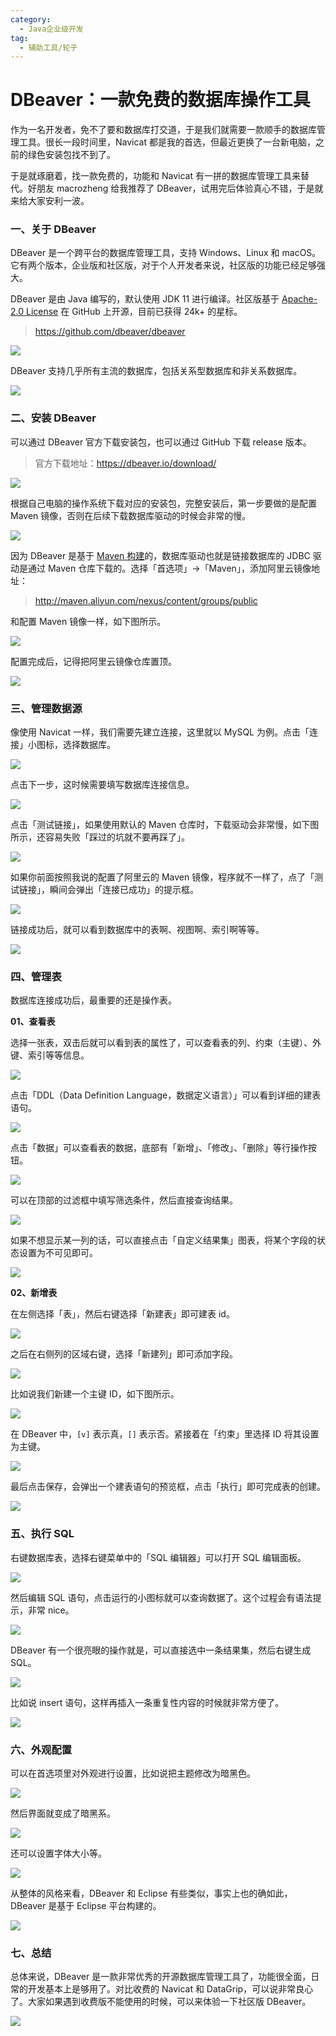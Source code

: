 ```yaml
---
category:
  - Java企业级开发
tag:
  - 辅助工具/轮子
---
```


# DBeaver：一款免费的数据库操作工具

作为一名开发者，免不了要和数据库打交道，于是我们就需要一款顺手的数据库管理工具。很长一段时间里，Navicat 都是我的首选，但最近更换了一台新电脑，之前的绿色安装包找不到了。

于是就琢磨着，找一款免费的，功能和 Navicat 有一拼的数据库管理工具来替代。好朋友 macrozheng 给我推荐了 DBeaver，试用完后体验真心不错，于是就来给大家安利一波。

### 一、关于 DBeaver

DBeaver 是一个跨平台的数据库管理工具，支持 Windows、Linux 和 macOS。它有两个版本，企业版和社区版，对于个人开发者来说，社区版的功能已经足够强大。

DBeaver 是由 Java 编写的，默认使用 JDK 11 进行编译。社区版基于 [Apache-2.0 License](https://github.com/dbeaver/dbeaver/blob/devel/LICENSE.md) 在 GitHub 上开源，目前已获得 24k+ 的星标。

> https://github.com/dbeaver/dbeaver

![](https://cdn.jsdelivr.net/gh/thinkingme/thinkingme.github.io@master/images/gongju/DBeaver-1.png)

DBeaver 支持几乎所有主流的数据库，包括关系型数据库和非关系数据库。

![](https://cdn.jsdelivr.net/gh/thinkingme/thinkingme.github.io@master/images/gongju/DBeaver-2.png)

### 二、安装 DBeaver

可以通过 DBeaver 官方下载安装包，也可以通过 GitHub 下载 release 版本。

> 官方下载地址：https://dbeaver.io/download/

![](https://cdn.jsdelivr.net/gh/thinkingme/thinkingme.github.io@master/images/gongju/DBeaver-3.png)

根据自己电脑的操作系统下载对应的安装包，完整安装后，第一步要做的是配置 Maven 镜像，否则在后续下载数据库驱动的时候会非常的慢。

![](https://cdn.jsdelivr.net/gh/thinkingme/thinkingme.github.io@master/images/gongju/DBeaver-4.png)

因为 DBeaver 是基于 [Maven 构建](https://github.com/itwanger/toBeBetterJavaer/blob/master/docs/maven/maven.md)的，数据库驱动也就是链接数据库的 JDBC 驱动是通过 Maven 仓库下载的。选择「首选项」→「Maven」，添加阿里云镜像地址：

> http://maven.aliyun.com/nexus/content/groups/public

和配置 Maven 镜像一样，如下图所示。

![](https://cdn.jsdelivr.net/gh/thinkingme/thinkingme.github.io@master/images/gongju/DBeaver-5.png)

配置完成后，记得把阿里云镜像仓库置顶。

![](https://cdn.jsdelivr.net/gh/thinkingme/thinkingme.github.io@master/images/gongju/DBeaver-6.png)

### 三、管理数据源

像使用 Navicat 一样，我们需要先建立连接，这里就以 MySQL 为例。点击「连接」小图标，选择数据库。

![](https://cdn.jsdelivr.net/gh/thinkingme/thinkingme.github.io@master/images/gongju/DBeaver-7.png)

点击下一步，这时候需要填写数据库连接信息。

![](https://cdn.jsdelivr.net/gh/thinkingme/thinkingme.github.io@master/images/gongju/DBeaver-8.png)

点击「测试链接」，如果使用默认的 Maven 仓库时，下载驱动会非常慢，如下图所示，还容易失败「踩过的坑就不要再踩了」。

![](https://cdn.jsdelivr.net/gh/thinkingme/thinkingme.github.io@master/images/gongju/DBeaver-9.png)

如果你前面按照我说的配置了阿里云的 Maven 镜像，程序就不一样了，点了「测试链接」，瞬间会弹出「连接已成功」的提示框。

![](https://cdn.jsdelivr.net/gh/thinkingme/thinkingme.github.io@master/images/gongju/DBeaver-10.png)

链接成功后，就可以看到数据库中的表啊、视图啊、索引啊等等。

![](https://cdn.jsdelivr.net/gh/thinkingme/thinkingme.github.io@master/images/gongju/DBeaver-11.png)

### 四、管理表

数据库连接成功后，最重要的还是操作表。

**01、查看表**

选择一张表，双击后就可以看到表的属性了，可以查看表的列、约束（主键）、外键、索引等等信息。

![](https://cdn.jsdelivr.net/gh/thinkingme/thinkingme.github.io@master/images/gongju/DBeaver-12.png)

点击「DDL（Data Definition Language，数据定义语言）」可以看到详细的建表语句。

![](https://cdn.jsdelivr.net/gh/thinkingme/thinkingme.github.io@master/images/gongju/DBeaver-13.png)

点击「数据」可以查看表的数据，底部有「新增」、「修改」、「删除」等行操作按钮。

![](https://cdn.jsdelivr.net/gh/thinkingme/thinkingme.github.io@master/images/gongju/DBeaver-14.png)

可以在顶部的过滤框中填写筛选条件，然后直接查询结果。

![](https://cdn.jsdelivr.net/gh/thinkingme/thinkingme.github.io@master/images/gongju/DBeaver-15.png)

如果不想显示某一列的话，可以直接点击「自定义结果集」图表，将某个字段的状态设置为不可见即可。

![](https://cdn.jsdelivr.net/gh/thinkingme/thinkingme.github.io@master/images/gongju/DBeaver-16.png)

**02、新增表**

在左侧选择「表」，然后右键选择「新建表」即可建表 id。

![](https://cdn.jsdelivr.net/gh/thinkingme/thinkingme.github.io@master/images/gongju/DBeaver-17.png)

之后在右侧列的区域右键，选择「新建列」即可添加字段。

![](https://cdn.jsdelivr.net/gh/thinkingme/thinkingme.github.io@master/images/gongju/DBeaver-18.png)

比如说我们新建一个主键 ID，如下图所示。

![](https://cdn.jsdelivr.net/gh/thinkingme/thinkingme.github.io@master/images/gongju/DBeaver-19.png)

在 DBeaver 中，`[v]` 表示真，`[]` 表示否。紧接着在「约束」里选择 ID 将其设置为主键。

![](https://cdn.jsdelivr.net/gh/thinkingme/thinkingme.github.io@master/images/gongju/DBeaver-20.png)

最后点击保存，会弹出一个建表语句的预览框，点击「执行」即可完成表的创建。

![](https://cdn.jsdelivr.net/gh/thinkingme/thinkingme.github.io@master/images/gongju/DBeaver-21.png)

### 五、执行 SQL

右键数据库表，选择右键菜单中的「SQL 编辑器」可以打开 SQL 编辑面板。

![](https://cdn.jsdelivr.net/gh/thinkingme/thinkingme.github.io@master/images/gongju/DBeaver-22.png)

然后编辑 SQL 语句，点击运行的小图标就可以查询数据了。这个过程会有语法提示，非常 nice。

![](https://cdn.jsdelivr.net/gh/thinkingme/thinkingme.github.io@master/images/gongju/DBeaver-23.png)

DBeaver 有一个很亮眼的操作就是，可以直接选中一条结果集，然后右键生成 SQL。

![](https://cdn.jsdelivr.net/gh/thinkingme/thinkingme.github.io@master/images/gongju/DBeaver-24.png)

比如说 insert 语句，这样再插入一条重复性内容的时候就非常方便了。

![](https://cdn.jsdelivr.net/gh/thinkingme/thinkingme.github.io@master/images/gongju/DBeaver-25.png)

### 六、外观配置

可以在首选项里对外观进行设置，比如说把主题修改为暗黑色。

![](https://cdn.jsdelivr.net/gh/thinkingme/thinkingme.github.io@master/images/gongju/DBeaver-26.png)

然后界面就变成了暗黑系。

![](https://cdn.jsdelivr.net/gh/thinkingme/thinkingme.github.io@master/images/gongju/DBeaver-27.png)

还可以设置字体大小等。

![](https://cdn.jsdelivr.net/gh/thinkingme/thinkingme.github.io@master/images/gongju/DBeaver-28.png)

从整体的风格来看，DBeaver 和 Eclipse 有些类似，事实上也的确如此，DBeaver 是基于 Eclipse 平台构建的。

![](https://cdn.jsdelivr.net/gh/thinkingme/thinkingme.github.io@master/images/gongju/DBeaver-29.png)

### 七、总结

总体来说，DBeaver 是一款非常优秀的开源数据库管理工具了，功能很全面，日常的开发基本上是够用了。对比收费的 Navicat 和 DataGrip，可以说非常良心了。大家如果遇到收费版不能使用的时候，可以来体验一下社区版 DBeaver。

![](https://cdn.jsdelivr.net/gh/thinkingme/thinkingme.github.io@master/images/xingbiaogongzhonghao.png)
